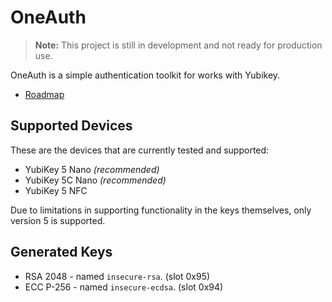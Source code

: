 # OneAuth

> **Note:**
> This project is still in development and not ready for production use.

OneAuth is a simple authentication toolkit for works with Yubikey.

* [Roadmap](https://oneauth.vitalvas.dev/roadmap/)

## Supported Devices

These are the devices that are currently tested and supported:

* YubiKey 5 Nano *(recommended)*
* YubiKey 5C Nano *(recommended)*
* YubiKey 5 NFC

Due to limitations in supporting functionality in the keys themselves, only version 5 is supported.

## Generated Keys

* RSA 2048 - named `insecure-rsa`. (slot 0x95)
* ECC P-256 - named `insecure-ecdsa`. (slot 0x94)
